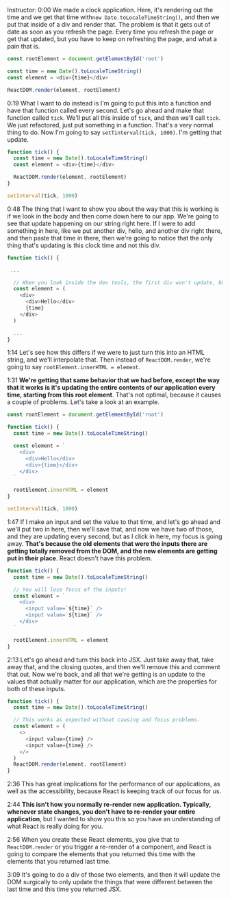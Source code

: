 Instructor: 0:00 We made a clock application. Here, it's rendering out the time and we get that time with`new Date.toLocaleTimeString()`, and then we put that inside of a div and render that. The problem is that it gets out of date as soon as you refresh the page. Every time you refresh the page or get that updated, but you have to keep on refreshing the page, and what a pain that is.

```js
const rootElement = document.getElementById('root')

const time = new Date().toLocaleTimeString()
const element = <div>{time}</div>

ReactDOM.render(element, rootElement)
```

0:19 What I want to do instead is I'm going to put this into a function and have that function called every second. Let's go ahead and make that function called `tick`. We'll put all this inside of `tick`, and then we'll call `tick`. We just refactored, just put something in a function. That's a very normal thing to do. Now I'm going to say `setTinterval(tick, 1000)`. I'm getting that update.

```js
function tick() {
  const time = new Date().toLocaleTimeString()
  const element = <div>{time}</div>

  ReactDOM.render(element, rootElement)
}

setInterval(tick, 1000)
```

0:48 The thing that I want to show you about the way that this is working is if we look in the body and then come down here to our app. We're going to see that update happening on our string right here. If I were to add something in here, like we put another div, hello, and another div right there, and then paste that time in there, then we're going to notice that the only thing that's updating is this clock time and not this div.

```js
function tick() {

 ...

  // When you look inside the dev tools, the first div won't update, but the second one will
  const element = (
    <div>
      <div>Hello</div>
      {time}
    </div>
  )

  ...
}
```

1:14 Let's see how this differs if we were to just turn this into an HTML string, and we'll interpolate that. Then instead of `ReactDOM.render`, we're going to say `rootElement.innerHTML = element`.

1:31 **We're getting that same behavior that we had before, except the way that it works is it's updating the entire contents of our application every time, starting from this root element**. That's not optimal, because it causes a couple of problems. Let's take a look at an example.

```js
const rootElement = document.getElementById('root')

function tick() {
  const time = new Date().toLocaleTimeString()

  const element = `
    <div>
      <div>Hello</div>
      <div>{time}</div>
    </div>
  `

  rootElement.innerHTML = element
}

setInterval(tick, 1000)
```

1:47 If I make an input and set the value to that time, and let's go ahead and we'll put two in here, then we'll save that, and now we have two of those, and they are updating every second, but as I click in here, my focus is going away. **That's because the old elements that were the inputs there are getting totally removed from the DOM, and the new elements are getting put in their place**. React doesn't have this problem.

```js
function tick() {
  const time = new Date().toLocaleTimeString()

  // You will lose focus of the inputs!
  const element = `
    <div>
      <input value=`${time}` />
      <input value=`${time}` />
    </div>
  `

  rootElement.innerHTML = element
}
```

2:13 Let's go ahead and turn this back into JSX. Just take away that, take away that, and the closing quotes, and then we'll remove this and comment that out. Now we're back, and all that we're getting is an update to the values that actually matter for our application, which are the properties for both of these inputs.

```js
function tick() {
  const time = new Date().toLocaleTimeString()

  // This works as expected without causing and focus problems.
  const element = (
    <>
      <input value={time} />
      <input value={time} />
    </>
  )
  ReactDOM.render(element, rootElement)
}
```

2:36 This has great implications for the performance of our applications, as well as the accessibility, because React is keeping track of our focus for us.

2:44 **This isn't how you normally re-render new application. Typically, whenever state changes, you don't have to re-render your entire application**, but I wanted to show you this so you have an understanding of what React is really doing for you.

2:56 When you create these React elements, you give that to `ReactDOM.render` or you trigger a re-render of a component, and React is going to compare the elements that you returned this time with the elements that you returned last time.

3:09 It's going to do a div of those two elements, and then it will update the DOM surgically to only update the things that were different between the last time and this time you returned JSX.
